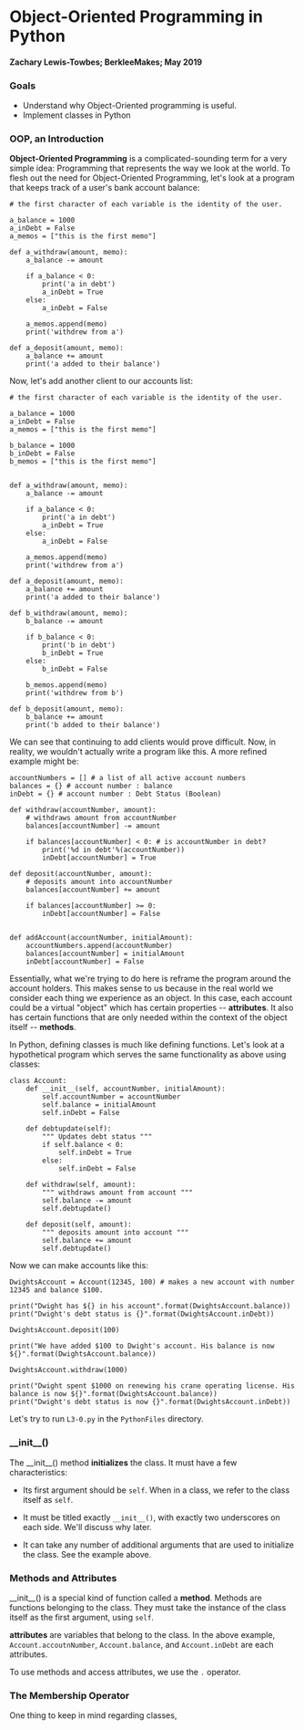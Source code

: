 # Object-Oriented Programming in Python
#### Zachary Lewis-Towbes; BerkleeMakes; May 2019


### Goals

* Understand why Object-Oriented programming is useful.
* Implement classes in Python


### OOP, an Introduction

**Object-Oriented Programming** is a complicated-sounding term for a very simple idea: Programming that represents the way we look at the world. To flesh out the need for Object-Oriented Programming, let's look at a program that keeps track of a user's bank account balance:

	# the first character of each variable is the identity of the user. 

	a_balance = 1000
	a_inDebt = False
	a_memos = ["this is the first memo"]
	
	def a_withdraw(amount, memo):
		a_balance -= amount
		
		if a_balance < 0:
			print('a in debt')
			a_inDebt = True
		else:
			a_inDebt = False
			
		a_memos.append(memo)
		print('withdrew from a')
	
	def a_deposit(amount, memo):
		a_balance += amount
		print('a added to their balance')
		

Now, let's add another client to our accounts list:

	# the first character of each variable is the identity of the user. 

	a_balance = 1000
	a_inDebt = False
	a_memos = ["this is the first memo"]
	
	b_balance = 1000
	b_inDebt = False
	b_memos = ["this is the first memo"]
	
	
	def a_withdraw(amount, memo):
		a_balance -= amount
		
		if a_balance < 0:
			print('a in debt')
			a_inDebt = True
		else:
			a_inDebt = False
			
		a_memos.append(memo)
		print('withdrew from a')
	
	def a_deposit(amount, memo):
		a_balance += amount
		print('a added to their balance')
		
	def b_withdraw(amount, memo):
		b_balance -= amount
		
		if b_balance < 0:
			print('b in debt')
			b_inDebt = True
		else:
			b_inDebt = False
			
		b_memos.append(memo)
		print('withdrew from b')
	
	def b_deposit(amount, memo):
		b_balance += amount
		print('b added to their balance')
	
We can see that continuing to add clients would prove difficult. Now, in reality, we wouldn't actually write a program like this. A more refined example might be: 

	accountNumbers = [] # a list of all active account numbers
	balances = {} # account number : balance
	inDebt = {} # account number : Debt Status (Boolean)
	
	def withdraw(accountNumber, amount):
		# withdraws amount from accountNumber
		balances[accountNumber] -= amount
		
		if balances[accountNumber] < 0: # is accountNumber in debt? 
			print('%d in debt'%(accountNumber))
			inDebt[accountNumber] = True
	
	def deposit(accountNumber, amount):
		# deposits amount into accountNumber
		balances[accountNumber] += amount
		
		if balances[accountNumber] >= 0:
			inDebt[accountNumber] = False
			
	
	def addAccount(accountNumber, initialAmount):
		accountNumbers.append(accountNumber)
		balances[accountNumber] = initialAmount
		inDebt[accountNumber] = False
		
	
	
Essentially, what we're trying to do here is reframe the program around the account holders. This makes sense to us because in the real world we consider each thing we experience as an object. In this case, each account could be a virtual "object" which has certain properties -- **attributes**. It also has certain functions that are only needed within the context of the object itself -- **methods**.

In Python, defining classes is much like defining functions. Let's look at a hypothetical program which serves the same functionality as above using classes:

	class Account:
	    def __init__(self, accountNumber, initialAmount):
	        self.accountNumber = accountNumber
	        self.balance = initialAmount 
	        self.inDebt = False
	    
	    def debtupdate(self):
	        """ Updates debt status """
	        if self.balance < 0:
	            self.inDebt = True
	        else:
	            self.inDebt = False
	
	    def withdraw(self, amount):
	        """ withdraws amount from account """
	        self.balance -= amount
	        self.debtupdate()
	    
	    def deposit(self, amount):
	        """ deposits amount into account """
	        self.balance += amount
	        self.debtupdate()
 
	
Now we can make accounts like this:

	DwightsAccount = Account(12345, 100) # makes a new account with number 12345 and balance $100.
	
	print("Dwight has ${} in his account".format(DwightsAccount.balance))
	print("Dwight's debt status is {}".format(DwightsAccount.inDebt))
	
	DwightsAccount.deposit(100)
	
	print("We have added $100 to Dwight's account. His balance is now ${}".format(DwightsAccount.balance))
	
	DwightsAccount.withdraw(1000)
	
	print("Dwight spent $1000 on renewing his crane operating license. His balance is now ${}".format(DwightsAccount.balance))
	print("Dwight's debt status is now {}".format(DwightsAccount.inDebt))
	
Let's try to run `L3-0.py` in the `PythonFiles` directory.
	

### \_\_init__()

The \_\_init__() method **initializes** the class. It must have a few characteristics:

* Its first argument should be `self`. When in a class, we refer to the class itself as `self`.

* It must be titled exactly `__init__()`, with exactly two underscores on each side. We'll discuss why later.

* It can take any number of additional arguments that are used to initialize the class. See the example above. 


### Methods and Attributes

\_\_init__() is a special kind of function called a **method**. Methods are functions belonging to the class. They must take the instance of the class itself as the first argument, using `self`. 

**attributes** are variables that belong to the class. In the above example, `Account.accoutnNumber`, `Account.balance`, and `Account.inDebt` are each attributes. 

To use methods and access attributes, we use the `.` operator.

### The Membership Operator

One thing to keep in mind regarding classes, 


